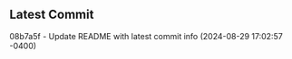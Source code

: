 
## Latest Commit
08b7a5f - Update README with latest commit info (2024-08-29 17:02:57 -0400) <Yunxi-Zhou>
